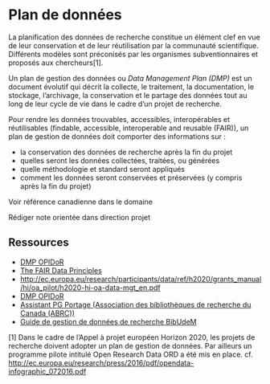 # Plan de données

La planification des données de recherche constitue un élément clef en vue de leur conservation et de leur réutilisation par la communauté scientifique. Différents modèles sont préconisés par les organismes subventionnaires et proposés aux chercheurs[1].

Un plan de gestion des données ou *Data Management Plan (DMP)* est un document évolutif qui décrit la collecte, le traitement, la documentation, le stockage, l’archivage, la conservation et le partage des données tout au long de leur cycle de vie dans le cadre d’un projet de recherche.

Pour rendre les données trouvables, accessibles, interopérables et réutilisables (findable, accessible, interoperable and reusable (FAIR)), un plan de gestion de données doit comporter des informations sur :

- la conservation des données de recherche après la fin du projet
- quelles seront les données collectées, traitées, ou générées
- quelle méthodologie et standard seront appliqués
- comment les données seront conservées et préservées (y compris après la fin du projet)

Voir référence canadienne dans le domaine

Rédiger note orientée dans direction projet

## Ressources

- [DMP OPIDoR](https://dmp.opidor.fr)
- [The FAIR Data Principles](https://www.force11.org/group/fairgroup/fairprinciples)
- http://ec.europa.eu/research/participants/data/ref/h2020/grants_manual/hi/oa_pilot/h2020-hi-oa-data-mgt_en.pdf
- [DMP OPIDoR](https://dmp.opidor.fr/about_us)
- [Assistant PG Portage (Association des bibliothèques de recherche du Canada (ABRC))](https://portagenetwork.ca/fr/)
- [Guide de gestion de données de recherche BibUdeM](http://guides.bib.umontreal.ca/disciplines/500)

[1] Dans le cadre de l’Appel à projet européen Horizon 2020, les projets de recherche doivent adopter un plan de gestion de données. Par ailleurs un programme pilote intitulé Open Research Data ORD a été mis en place. cf. http://ec.europa.eu/research/press/2016/pdf/opendata-infographic_072016.pdf
